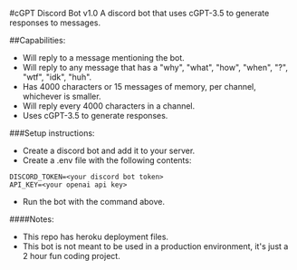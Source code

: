 #cGPT Discord Bot v1.0
A discord bot that uses cGPT-3.5 to generate responses to messages.

##Capabilities:
* Will reply to a message mentioning the bot.
* Will reply to any message that has a "why", "what", "how", "when", "?", "wtf", "idk", "huh".
* Has 4000 characters or 15 messages of memory, per channel, whichever is smaller.
* Will reply every 4000 characters in a channel.
* Uses cGPT-3.5 to generate responses.

###Setup instructions:
* Create a discord bot and add it to your server.
* Create a .env file with the following contents:
```
DISCORD_TOKEN=<your discord bot token>
API_KEY=<your openai api key>
```
* Run the bot with the command above.


####Notes:
* This repo has heroku deployment files.
* This bot is not meant to be used in a production environment, it's just a 2 hour fun coding project.
